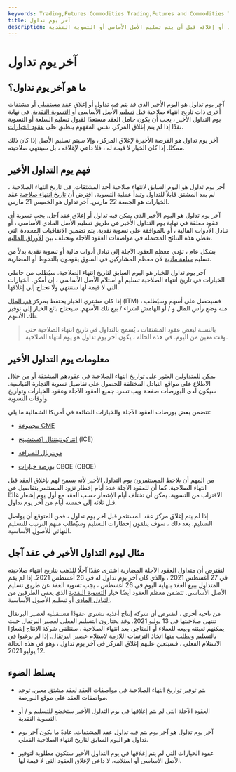 ```yaml
---
keywords: Trading,Futures Commodities Trading,Futures and Commodities Trading
title: آخر يوم تداول
description: آخر يوم تداول هو اليوم الأخير الذي قد يتم فيه تداول العقد أو إغلاقه قبل أن يتم تسليم الأصل الأساسي أو التسوية النقدية.
---
```


# آخر يوم تداول
## ما هو آخر يوم تداول؟

آخر يوم تداول هو اليوم الأخير الذي قد يتم فيه تداول أو إغلاق [عقد مستقبلي](/futurescontract) أو مشتقات أخرى ذات تاريخ انتهاء صلاحية قبل [تسليم](/delivery) الأصل الأساسي أو [التسوية النقدية](/cashsettlement). في نهاية يوم التداول الأخير ، يجب أن يكون حامل العقد مستعدًا لقبول تسليم السلعة أو التسوية نقدًا إذا لم يتم إغلاق المركز. نفس المفهوم ينطبق على [عقود الخيارات](/option).

آخر يوم تداول هو الفرصة الأخيرة لإغلاق المركز ، وإلا سيتم تسليم الأصل إذا كان ذلك ممكنًا. إذا كان الخيار لا قيمة له ، فلا داعي لإغلاقه ، بل سينتهي صلاحيته.

## فهم يوم التداول الأخير

آخر يوم تداول هو اليوم السابق لانتهاء صلاحية أحد المشتقات. في تاريخ انتهاء الصلاحية ، لم يعد المشتق قابلاً للتداول وتبدأ عملية التسوية. افترض أن [تاريخ انتهاء صلاحية](/expiration-date) عقد الخيارات هو الجمعة 22 مارس. آخر تداول هو الخميس 21 مارس.

آخر يوم تداول هو اليوم الأخير الذي يمكن فيه تداول أو إغلاق عقد آجل. يجب تسوية أي عقود معلقة في نهاية يوم التداول الأخير عن طريق تسليم الأصل المادي الأساسي ، أو تبادل الأدوات المالية ، أو بالموافقة على تسوية نقدية. يتم تضمين الاتفاقيات المحددة التي تغطي هذه النتائج المحتملة في مواصفات العقود الآجلة وتختلف بين [الأوراق المالية](/security).

بشكل عام ، تؤدي معظم العقود الآجلة إلى تبادل أدوات مالية أو تسوية نقدية بدلاً من تسليم [سلعة مادية](/commodity) لأن معظم المشاركين في السوق يقومون بالتحوط أو المضاربة.

آخر يوم تداول للخيار هو اليوم السابق لتاريخ انتهاء الصلاحية. سيُطلب من حاملي الخيارات في تاريخ انتهاء الصلاحية تسليم أو استلام الأصل الأساسي ، إن أمكن. الخيارات التي لا قيمة لها ستنتهي ولا تحتاج إلى إغلاقها.

إذا كان مشتري الخيار يحتفظ بمركز [في المال](/inthemoney) (ITM) ، فسيحصل على أسهم وسيُطلب منه وضع رأس المال و / أو الهامش لشراء / بيع تلك الأسهم. سيحتاج بائع الخيار إلى توفير تلك الأسهم.

> بالنسبة لبعض عقود المشتقات ، يُسمح بالتداول في تاريخ انتهاء الصلاحية حتى وقت معين من اليوم. في هذه الحالة ، يكون آخر يوم تداول هو يوم انتهاء الصلاحية.

>

## معلومات يوم التداول الأخير

يمكن للمتداولين العثور على تواريخ انتهاء الصلاحية في عقودهم المشتقة أو من خلال الاطلاع على مواقع التبادل المختلفة للحصول على تفاصيل تسوية التجارة القياسية. سيكون لدى البورصات صفحة ويب تسرد جميع العقود الآجلة وعقود الخيارات وتواريخ وأوقات التسوية.

تتضمن بعض بورصات العقود الآجلة والخيارات الشائعة في أمريكا الشمالية ما يلي:

- [مجموعة CME](/cme)

- [إنتركونتيننتال إكستشينج](/intercontinentalexchange) (ICE)

- [مونتريال للصرافة](/montrealexchange)

- [بورصة خيارات](/cboe) CBOE (CBOE)

من المهم أن يلاحظ المستثمرون يوم التداول الأخير لأنه يسمح لهم بإغلاق العقد قبل انتهاء الصلاحية. كما أن للعقود الآجلة عدة أيام إخطار تزود المستثمر بتفاصيل عن الاقتراب من التسوية. يمكن أن تختلف أيام الإشعار حسب العقد مع أول يوم إشعار غالبًا قبل ثلاثة إلى خمسة أيام من آخر يوم تداول.

إذا لم يتم إغلاق مركز عقد المستثمر قبل آخر يوم تداول ، فمن المتوقع أن يواصل التسليم. بعد ذلك ، سوف يتلقون إخطارات التسليم وسيُطلب منهم الترتيب للتسليم النهائي للأصول الأساسية.

## مثال ليوم التداول الأخير في عقد آجل

لنفترض أن متداول العقود الآجلة المضاربة اشترى عقدًا آجلًا للذهب بتاريخ انتهاء صلاحيته في 27 أغسطس 2021 ، والذي كان آخر يوم تداول له في 26 أغسطس 2021. إذا لم يقم المتداول ببيع العقد بنهاية اليوم في 26 أغسطس ، يجب تسوية العقد عن طريق تسليم الأصل الأساسي. تتضمن معظم العقود أيضًا خيار [التسوية النقدية](/cashsettlement) الذي يعفي الطرفين من [التبادل المادي](/physicaldelivery) أو تسليم الأصول الأساسية.

من ناحية أخرى ، لنفترض أن شركة إنتاج أغذية تشتري عقودًا مستقبلية لعصير البرتقال تنتهي صلاحيتها في 13 يوليو 2021. وقد يختارون التسليم الفعلي لعصير البرتقال حيث يمكنهم تعبئته وبيعه للعملاء أو المتاجر. بعد انتهاء الصلاحية ، ستتلقى شركة الإنتاج إشعارًا بالتسليم ويطلب منها اتخاذ الترتيبات اللازمة لاستلام عصير البرتقال. إذا لم يرغبوا في الاستلام الفعلي ، فسيتعين عليهم إغلاق المركز في آخر يوم تداول ، وهو في هذه الحالة 12 يوليو 2021.

## يسلط الضوء

- يتم توفير تواريخ انتهاء الصلاحية في مواصفات العقد لعقد مشتق معين. توجد مواصفات العقد على موقع البورصة.

- العقود الآجلة التي لم يتم إغلاقها في يوم التداول الأخير ستخضع للتسليم و / أو التسوية النقدية.

- آخر يوم تداول هو آخر يوم يتم فيه تداول عقد المشتقات. عادةً ما يكون آخر يوم تداول هو اليوم السابق لتاريخ انتهاء الصلاحية الفعلي.

- عقود الخيارات التي لم يتم إغلاقها في يوم التداول الأخير ستكون مطلوبة لتوفير الأصل الأساسي أو استلامه. لا داعي لإغلاق العقود التي لا قيمة لها.

